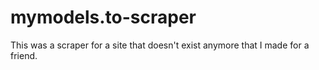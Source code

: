 # mymodels.to-scraper

This was a scraper for a site that doesn't exist anymore that I made for a friend.
